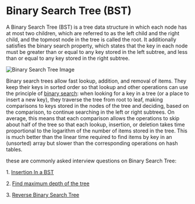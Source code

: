 
# Binary Search Tree (BST)

A Binary Search Tree (BST) is a tree data structure in which each node
has at most two children, which are referred to as the left child and
the right child, and the topmost node in the tree is called the root.
It additionally satisfies the binary search property, which states that
the key in each node must be greater than or equal to any key stored in
the left subtree, and less than or equal to any key stored in the right
subtree.

![Binary Search Tree Image](https://miro.medium.com/max/486/0*Xf5rELNK1m1eBmQz)

Binary search trees allow fast lookup, addition, and removal of items.
They keep their keys in sorted order so that lookup and other operations
can use the principle of [binary search](https://www.techiedelight.com/binary-search/): when looking for a key in a tree
(or a place to insert a new key), they traverse the tree from root to leaf,
making comparisons to keys stored in the nodes of the tree and deciding,
based on the comparison, to continue searching in the left or right subtrees.
On average, this means that each comparison allows the operations to skip
about half of the tree so that each lookup, insertion, or deletion takes time
proportional to the logarithm of the number of items stored in the tree.
This is much better than the linear time required to find items by key in an
(unsorted) array but slower than the corresponding operations on hash tables.

these are commonly asked interview questions on Binary Search Tree:

1\. [Insertion In a BST](https://github.com/NyomanAdiwinanda/Data-Structure-With-Javascript/tree/main/Binary%20Search%20Tree/1.%20Insertion)

2\. [Find maximum depth of the tree](https://github.com/NyomanAdiwinanda/Data-Structure-With-Javascript/tree/main/Binary%20Search%20Tree/2.%20Find%20Maximum%20Depth%20of%20The%20Tree)

3\. [Reverse Binary Search Tree](https://github.com/NyomanAdiwinanda/Data-Structure-With-Javascript/tree/main/Binary%20Search%20Tree/3.%20Reverse%20Binary%20Search%20Tree)
